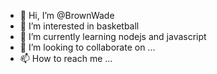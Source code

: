 - 👋 Hi, I’m @BrownWade
- 👀 I’m interested in basketball 
- 🌱 I’m currently learning  nodejs and javascript 
- 💞️ I’m looking to collaborate on ...
- 📫 How to reach me ...

